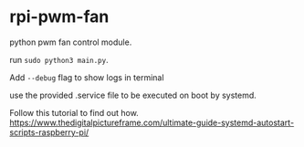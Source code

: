 # rpi-pwm-fan
python pwm fan control module.

run `sudo python3 main.py`.

Add `--debug` flag to show logs in terminal

use the provided .service file to be executed on boot by systemd. 

Follow this tutorial to find out how.
https://www.thedigitalpictureframe.com/ultimate-guide-systemd-autostart-scripts-raspberry-pi/
